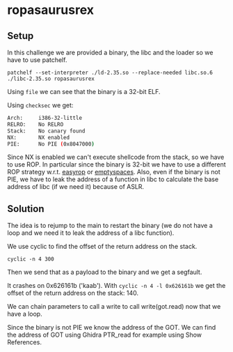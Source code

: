 # ropasaurusrex

## Setup

In this challenge we are provided a binary, the libc and the loader so we have to use patchelf.

`patchelf --set-interpreter ./ld-2.35.so --replace-needed libc.so.6 ./libc-2.35.so ropasaurusrex`

Using `file` we can see that the binary is a 32-bit ELF.

Using `checksec` we get:

```bash
Arch:     i386-32-little
RELRO:    No RELRO
Stack:    No canary found
NX:       NX enabled
PIE:      No PIE (0x8047000)
```

Since NX is enabled we can't execute shellcode from the stack, so we have to use ROP. In particular since the binary is 32-bit we have to use a different ROP strategy w.r.t. [easyrop](../easyrop/) or [emptyspaces](../emptyspaces/).
Also, even if the binary is not PIE, we have to leak the address of a function in libc to calculate the base address of libc (if we need it) because of ASLR.

## Solution

The idea is to rejump to the main to restart the binary (we do not have a loop and we need it to leak the address of a libc function).

We use cyclic to find the offset of the return address on the stack.

`cyclic -n 4 300`

Then we send that as a payload to the binary and we get a segfault.

It crashes on 0x626161b ('kaab'). With `cyclic -n 4 -l 0x626161b` we get the offset of the return address on the stack: 140.

We can chain parameters to call a write to call write(got.read) now that we have a loop.

Since the binary is not PIE we know the address of the GOT.
We can find the address of GOT using Ghidra PTR_read for example using Show References.

